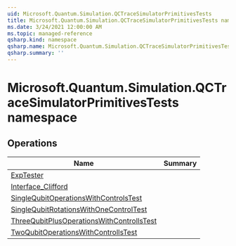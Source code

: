 ```yaml
---
uid: Microsoft.Quantum.Simulation.QCTraceSimulatorPrimitivesTests
title: Microsoft.Quantum.Simulation.QCTraceSimulatorPrimitivesTests namespace
ms.date: 3/24/2021 12:00:00 AM
ms.topic: managed-reference
qsharp.kind: namespace
qsharp.name: Microsoft.Quantum.Simulation.QCTraceSimulatorPrimitivesTests
qsharp.summary: ''
---
```


# Microsoft.Quantum.Simulation.QCTraceSimulatorPrimitivesTests namespace




<!-- summaries -->

## Operations

| Name | Summary |
|------|---------|
|[ExpTester](xref:Microsoft.Quantum.Simulation.QCTraceSimulatorPrimitivesTests.ExpTester) |
|[Interface_Clifford](xref:Microsoft.Quantum.Simulation.QCTraceSimulatorPrimitivesTests.Interface_Clifford) |
|[SingleQubitOperationsWithControlsTest](xref:Microsoft.Quantum.Simulation.QCTraceSimulatorPrimitivesTests.SingleQubitOperationsWithControlsTest) |
|[SingleQubitRotationsWithOneControlTest](xref:Microsoft.Quantum.Simulation.QCTraceSimulatorPrimitivesTests.SingleQubitRotationsWithOneControlTest) |
|[ThreeQubitPlusOperationsWithControllsTest](xref:Microsoft.Quantum.Simulation.QCTraceSimulatorPrimitivesTests.ThreeQubitPlusOperationsWithControllsTest) |
|[TwoQubitOperationsWithControllsTest](xref:Microsoft.Quantum.Simulation.QCTraceSimulatorPrimitivesTests.TwoQubitOperationsWithControllsTest) |


<!-- /summaries -->
